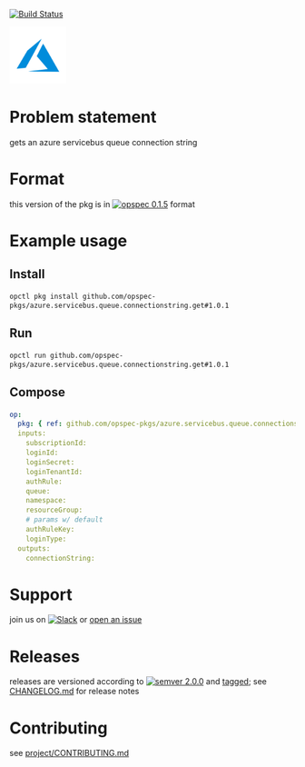 [![Build Status](https://travis-ci.org/opspec-pkgs/azure.servicebus.queue.connectionstring.get.svg?branch=master)](https://travis-ci.org/opspec-pkgs/azure.servicebus.queue.connectionstring.get)

<img src="icon.svg" alt="icon" height="100px">

# Problem statement

gets an azure servicebus queue connection string

# Format

this version of the pkg is in [![opspec 0.1.5](https://img.shields.io/badge/opspec-0.1.5-brightgreen.svg?colorA=6b6b6b&colorB=fc16be)](https://opspec.io/0.1.5/packages.html) format

# Example usage

## Install

```shell
opctl pkg install github.com/opspec-pkgs/azure.servicebus.queue.connectionstring.get#1.0.1
```

## Run

```
opctl run github.com/opspec-pkgs/azure.servicebus.queue.connectionstring.get#1.0.1
```

## Compose

```yaml
op:
  pkg: { ref: github.com/opspec-pkgs/azure.servicebus.queue.connectionstring.get#1.0.1 }
  inputs:
    subscriptionId:
    loginId:
    loginSecret:
    loginTenantId:
    authRule:
    queue:
    namespace:
    resourceGroup:
    # params w/ default
    authRuleKey:
    loginType:
  outputs:
    connectionString:
```

# Support

join us on
[![Slack](https://opspec-slackin.herokuapp.com/badge.svg)](https://opspec-slackin.herokuapp.com/)
or
[open an issue](https://github.com/opspec-pkgs/azure.servicebus.queue.connectionstring.get/issues)

# Releases

releases are versioned according to
[![semver 2.0.0](https://img.shields.io/badge/semver-2.0.0-brightgreen.svg)](http://semver.org/spec/v2.0.0.html)
and [tagged](https://git-scm.com/book/en/v2/Git-Basics-Tagging); see
[CHANGELOG.md](CHANGELOG.md) for release notes

# Contributing

see
[project/CONTRIBUTING.md](https://github.com/opspec-pkgs/project/blob/master/CONTRIBUTING.md)
